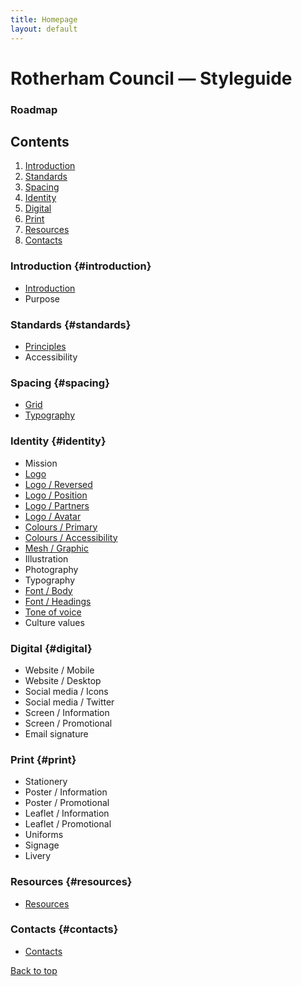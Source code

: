 ```yaml
---
title: Homepage
layout: default
---
```


# Rotherham Council — Styleguide
### Roadmap

## Contents
1. [Introduction](#introduction)
2. [Standards](#standards)
3. [Spacing](#spacing)
4. [Identity](#identity)
5. [Digital](#digital)
6. [Print](#print)
7. [Resources](#resources)
8. [Contacts](#contacts)

### Introduction {#introduction}
- [Introduction](/styleguide/introduction)
- Purpose

### Standards {#standards}
- [Principles](/styleguide/principles)
- Accessibility

### Spacing {#spacing}
- [Grid](/styleguide/grid)
- [Typography](/styleguide/typography)

### Identity {#identity}
- Mission
- [Logo](/styleguide/logo)
- [Logo / Reversed](/styleguide/logo-reversed)
- [Logo / Position](/styleguide/logo-position)
- [Logo / Partners](/styleguide/logo-partners)
- [Logo / Avatar](/styleguide/avatar)
- [Colours / Primary](/styleguide/colours-primary)
- [Colours / Accessibility](/styleguide/colours-accessibility)
- [Mesh / Graphic](/styleguide/mesh)
- Illustration
- Photography
- Typography
- [Font / Body](/styleguide/body)
- [Font / Headings](/styleguide/headings)
- [Tone of voice](/styleguide/tone-of-voice)
- Culture values

### Digital {#digital}
- Website / Mobile
- Website / Desktop
- Social media / Icons
- Social media / Twitter
- Screen / Information
- Screen / Promotional
- Email signature

### Print {#print}
- Stationery
- Poster / Information
- Poster / Promotional
- Leaflet / Information
- Leaflet / Promotional
- Uniforms
- Signage
- Livery

### Resources {#resources}
- [Resources](/styleguide/resources)

### Contacts {#contacts}
- [Contacts](/styleguide/contacts)

<a href="#top">Back to top</a>
